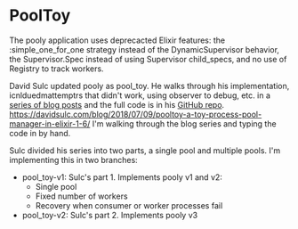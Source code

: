 # PoolToy

The pooly application uses deprecacted Elixir features: the :simple_one_for_one strategy instead of the DynamicSupervisor
behavior, the Supervisor.Spec instead of using Supervisor child_specs, and no use of Registry to track workers.

David Sulc updated pooly as pool_toy. He walks through his implementation, icnlduedmattemptrs that didn't work, using 
observer to debug, etc. in a [series of blog posts](https://davidsulc.com/blog/pool-manager-elixir-dynamic-supervisor-registry-intro) and the full code is in his [GitHub repo](https://github.com/davidsulc/pool_toy).
https://davidsulc.com/blog/2018/07/09/pooltoy-a-toy-process-pool-manager-in-elixir-1-6/
I'm walking through the blog series and typing the code in by hand.

Sulc divided his series into two parts, a single pool and multiple pools. I'm implementing this in two branches:

- pool_toy-v1: Sulc's part 1. Implements pooly v1 and v2:
  - Single pool
  - Fixed number of workers
  - Recovery when consumer or worker processes fail
- pool_toy-v2: Sulc's part 2. Implements pooly v3 

